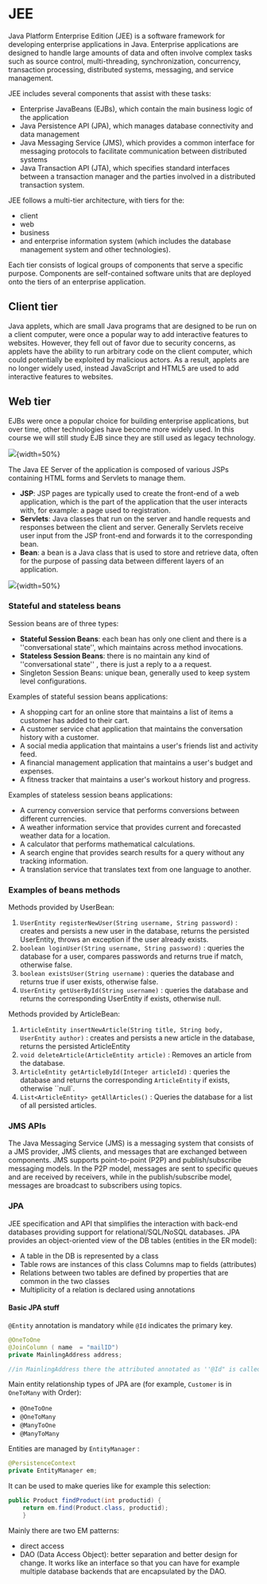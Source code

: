 # JEE

Java Platform Enterprise Edition (JEE) is a software framework for developing enterprise applications in Java. Enterprise applications are designed to handle large amounts of data and often involve complex tasks such as source control, multi-threading, synchronization, concurrency, transaction processing, distributed systems, messaging, and service management.

JEE includes several components that assist with these tasks:

- Enterprise JavaBeans (EJBs), which contain the main business logic of the application
- Java Persistence API (JPA), which manages database connectivity and data management
- Java Messaging Service (JMS), which provides a common interface for messaging protocols to facilitate communication between distributed systems
- Java Transaction API (JTA), which specifies standard interfaces between a transaction manager and the parties involved in a distributed transaction system.

JEE follows a multi-tier architecture, with tiers for the:

- client
- web
- business
- and enterprise information system (which includes the database management system and other technologies). 

Each tier consists of logical groups of components that serve a specific purpose. Components are self-contained software units that are deployed onto the tiers of an enterprise application.

## Client tier

Java applets, which are small Java programs that are designed to be run on a client computer, were once a popular way to add interactive features to websites. However, they fell out of favor due to security concerns, as applets have the ability to run arbitrary code on the client computer, which could potentially be exploited by malicious actors.
As a result, applets are no longer widely used, instead JavaScript and HTML5 are used to add interactive features to websites.

## Web tier 

EJBs were once a popular choice for building enterprise applications, but over time, other technologies have become more widely used. In this course we will still study EJB since they are still used as legacy technology.

![](images/a710c4fc31121e95040b15f19231055c.png){width=50%}

The Java EE Server of the application is composed of various JSPs containing HTML forms and Servlets to manage them.

- **JSP**: JSP pages are typically used to create the front-end of a web application, which is the part of the application that the user interacts with, for example: a page used to registration.
- **Servlets**: Java classes that run on the server and handle requests and responses between the client and server. Generally Servlets receive user input from the JSP front-end and forwards it to the corresponding bean.
- **Bean**: a bean is a Java class that is used to store and retrieve data, often for the purpose of passing data between different layers of an application. 

![](images/eb5acc4a07332025fdeba1fefc5b4403.png){width=50%}

### Stateful and stateless beans

Session beans are of three types: 

- **Stateful Session Beans**: each bean has only one client and there is a ''conversational state'', which maintains across method invocations.
- **Stateless Session Beans**: there is no maintain any kind of ''conversational state'' , there is just a reply to a a request. 
- Singleton Session Beans: unique bean, generally used to keep system level configurations. 

Examples of stateful session beans applications:

-   A shopping cart for an online store that maintains a list of items a customer has added to their cart.
-   A customer service chat application that maintains the conversation history with a customer.
-   A social media application that maintains a user's friends list and activity feed.
-   A financial management application that maintains a user's budget and expenses.
-   A fitness tracker that maintains a user's workout history and progress.

Examples of stateless session beans applications: 

-   A currency conversion service that performs conversions between different currencies.
-   A weather information service that provides current and forecasted weather data for a location.
-   A calculator that performs mathematical calculations.
-   A search engine that provides search results for a query without any tracking information.
-   A translation service that translates text from one language to another.

### Examples of beans methods

Methods provided by UserBean:

1.  `UserEntity registerNewUser(String username, String password)` : creates and persists a new user in the database, returns the persisted UserEntity, throws an exception if the user already exists.
2.  `boolean loginUser(String username, String password)` : queries the database for a user, compares passwords and returns true if match, otherwise false.
3.  `boolean existsUser(String username)` : queries the database and returns true if user exists, otherwise false.
4.  `UserEntity getUserById(String username)` : queries the database and returns the corresponding UserEntity if exists, otherwise null.

Methods provided by ArticleBean:

1.  `ArticleEntity insertNewArticle(String title, String body, UserEntity author)` : creates and persists a new article in the database, returns the persisted ArticleEntity
2.  `void deleteArticle(ArticleEntity article)` : Removes an article from the database.
3.  `ArticleEntity getArticleById(Integer articleId)` : queries the database and returns the corresponding `ArticleEntity` if exists, otherwise ``null`.
4.  `List<ArticleEntity> getAllArticles()` : Queries the database for a list of all persisted articles.


### JMS APIs

The Java Messaging Service (JMS) is a messaging system that consists of a JMS provider, JMS clients, and messages that are exchanged between components. JMS supports point-to-point (P2P) and publish/subscribe messaging models. In the P2P model, messages are sent to specific queues and are received by receivers, while in the publish/subscribe model, messages are broadcast to subscribers using topics.

### JPA

JEE specification and API that simplifies the interaction with back-end databases providing support for relational/SQL/NoSQL databases. JPA provides an object-oriented view of the DB tables (entities in the ER model): 

- A table in the DB is represented by a class 
- Table rows are instances of this class Columns map to fields (attributes) 
- Relations between two tables are defined by properties that are common in the two classes 
- Multiplicity of a relation is declared using annotations

#### Basic JPA stuff

`@Entity` annotation is mandatory while `@Id` indicates the primary key.

```Java
@OneToOne   
@JoinColumn ( name  = "mailID") 
private MainlingAddress address;

//in MainlingAddress there the attributed annotated as ''@Id" is called "mailID"
````

Main entity relationship types of JPA are (for example, `Customer` is in `OneToMany` with Order):

- `@OneToOne`
- `@OneToMany` 
- `@ManyToOne` 
- `@ManyToMany`

Entities are managed by `EntityManager` : 

````Java
@PersistenceContext   
private EntityManager em;  
````

It can be used to make queries like for example this selection: 

````Java
public Product findProduct(int productid) {   
	return em.find(Product.class, productid); 
	}
````

Mainly there are two EM patterns: 

- direct access
- DAO (Data Access Object): better separation and better design for change. It works like an interface so that you can have for example multiple database backends that are encapsulated by the DAO.